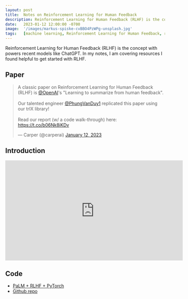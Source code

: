 ```yaml
---
layout: post
title:  Notes on Reinforcement Learning for Human Feedback
description: Reinforcement Learning for Human Feedback (RLHF) is the concept with powers recent models like ChatGPT
date:   2023-01-12 12:00:00 -0700
image:  '/images/markus-spiske-cvBBO4PzWPg-unsplash.jpg'
tags:   [machine learning, Reinforcement Learning for Human Feedback, rlhf]
---
```


Reinforcement Learning for Human Feedback (RLHF) is the concept with powers recent models like ChatGPT. In my notes, I am covering resources I found helpful to get started with RLHF.

## Paper

<blockquote class="twitter-tweet"><p lang="en" dir="ltr">A classic paper on Reinforcement Learning for Human Feedback (RLHF) is <a href="https://twitter.com/OpenAI?ref_src=twsrc%5Etfw">@OpenAI</a>&#39;s &quot;Learning to summarize from human feedback&quot;.<br><br>Our talented engineer <a href="https://twitter.com/PhungVanDuy1?ref_src=twsrc%5Etfw">@PhungVanDuy1</a> replicated this paper using our trlX library!<br><br>Read our report (w/ a code walk-through) here: <a href="https://t.co/b06Nk8iKDv">https://t.co/b06Nk8iKDv</a></p>&mdash; Carper (@carperai) <a href="https://twitter.com/carperai/status/1613645352514768897?ref_src=twsrc%5Etfw">January 12, 2023</a></blockquote> <script async src="https://platform.twitter.com/widgets.js" charset="utf-8"></script>

## Introduction

<iframe width="560" height="315" src="https://www.youtube.com/embed/2MBJOuVq380" title="YouTube video player" frameborder="0" allow="accelerometer; autoplay; clipboard-write; encrypted-media; gyroscope; picture-in-picture" allowfullscreen></iframe>

## Code

* [PaLM + RLHF + PyTorch](https://www.linkedin.com/posts/omarsar_machinelearning-deeplearning-ai-activity-7013910442238484480-31Bh)
* [Github repo](https://github.com/lucidrains/PaLM-rlhf-pytorch)
